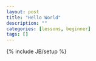 ```yaml
---
layout: post
title: "Hello World"
description: ""
categories: [lessons, beginner] 
tags: []
---
```

{% include JB/setup %}

